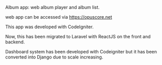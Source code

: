 Album app: web album player and album list.

web app can be accessed via https://opuscore.net

This app was developed with CodeIgniter.

Now, this has been migrated to Laravel with ReactJS on the front and backend.

Dashboard system has been developed with Codeigniter but it has been converted into Django due to scale increasing.
